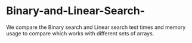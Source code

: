 # Binary-and-Linear-Search-
We compare the Binary search and Linear search test times and memory usage to compare which works with different sets of arrays.
